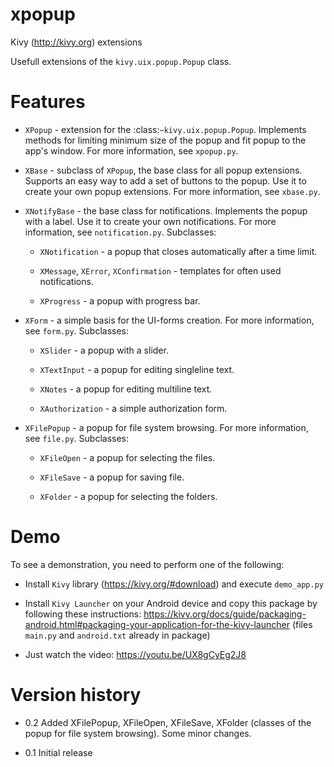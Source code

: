 # xpopup
Kivy (http://kivy.org) extensions

Usefull extensions of the `kivy.uix.popup.Popup` class.


Features
========

* `XPopup` - extension for the :class:`~kivy.uix.popup.Popup`. Implements methods
  for limiting minimum size of the popup and fit popup to the app's window.
  For more information, see `xpopup.py`.

* `XBase` - subclass of `XPopup`, the base class for all popup extensions.
  Supports an easy way to add a set of buttons to the popup. Use it to create
  your own popup extensions. For more information, see `xbase.py`.

* `XNotifyBase` - the base class for notifications. Implements the popup with a
  label. Use it to create your own notifications. For more information, see
  `notification.py`. Subclasses: 

    - `XNotification` - a popup that closes automatically after a time limit.

    - `XMessage`, `XError`, `XConfirmation` - templates for often used notifications.

    - `XProgress` - a popup with progress bar.

* `XForm` - a simple basis for the UI-forms creation. For more information,
  see `form.py`. Subclasses:

    - `XSlider` - a popup with a slider.

    - `XTextInput` - a popup for editing singleline text.
    
    - `XNotes` - a popup for editing multiline text.

    - `XAuthorization` - a simple authorization form.

* `XFilePopup` - a popup for file system browsing. For more information,
  see `file.py`. Subclasses:

    - `XFileOpen` - a popup for selecting the files.
    
    - `XFileSave` - a popup for saving file. 
    
    - `XFolder` - a popup for selecting the folders.


Demo
====

To see a demonstration, you need to perform one of the following: 

* Install `Kivy` library (https://kivy.org/#download) and execute `demo_app.py`

* Install `Kivy Launcher` on your Android device and copy this package by following these instructions:
  https://kivy.org/docs/guide/packaging-android.html#packaging-your-application-for-the-kivy-launcher
  (files `main.py` and `android.txt` already in package)
  
* Just watch the video: https://youtu.be/UX8gCyEg2J8


Version history
===============

* 0.2
    Added XFilePopup, XFileOpen, XFileSave, XFolder (classes of the popup for file system browsing).
    Some minor changes.

* 0.1
    Initial release